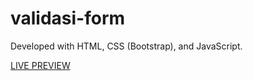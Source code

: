 # validasi-form

Developed with HTML, CSS (Bootstrap), and JavaScript.

[LIVE PREVIEW](https://naimackerman.github.io/validasi-form)